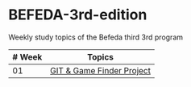 # BEFEDA-3rd-edition
Weekly study topics of the Befeda third 3rd program

| # Week |                                                                      Topics                                                                        |
| ----- | :-------------------------------------------------------------------------------------------------------------------------------------------------: |
| 01    |                                       [GIT & Game Finder Project](./01_week/01_week.md)                                                             |